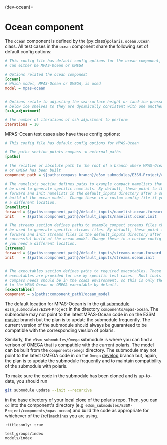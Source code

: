 (dev-ocean)=

# Ocean component

The `ocean` component is defined by the {py:class}`polaris.ocean.Ocean`
class. All test cases in the `ocean` component share the following set of
default config options:

```cfg
# This config file has default config options for the ocean component, which
# can either be MPAS-Ocean or OMEGA

# Options related the ocean component
[ocean]
# Which model, MPAS-Ocean or OMEGA, is used
model = mpas-ocean


# Options relate to adjusting the sea-surface height or land-ice pressure
# below ice shelves to they are dynamically consistent with one another
[ssh_adjustment]

# the number of iterations of ssh adjustment to perform
iterations = 10
```

MPAS-Ocean test cases also have these config options:
```cfg
# This config file has default config options for MPAS-Ocean

# The paths section points compass to external paths
[paths]

# the relative or absolute path to the root of a branch where MPAS-Ocean
# or OMEGA has been built
component_path = ${paths:compass_branch}/e3sm_submodules/E3SM-Project/components/mpas-ocean

# The namelists section defines paths to example_compact namelists that will
# be used to generate specific namelists. By default, these point to the
# forward and init namelists in the default_inputs directory after a successful
# build of the ocean model.  Change these in a custom config file if you need
# a different location.
[namelists]
forward = ${paths:component_path}/default_inputs/namelist.ocean.forward
init    = ${paths:component_path}/default_inputs/namelist.ocean.init

# The streams section defines paths to example_compact streams files that will
# be used to generate specific streams files. By default, these point to the
# forward and init streams files in the default_inputs directory after a
# successful build of the ocean model. Change these in a custom config file if
# you need a different location.
[streams]
forward = ${paths:component_path}/default_inputs/streams.ocean.forward
init    = ${paths:component_path}/default_inputs/streams.ocean.init


# The executables section defines paths to required executables. These
# executables are provided for use by specific test cases.  Most tools that
# compass needs should be in the conda environment, so this is only the path
# to the MPAS-Ocean or OMEGA executable by default.
[executables]
component = ${paths:component_path}/ocean_model
```

The default location for MPAS-Ocean is in the
[git submodule](https://git-scm.com/book/en/v2/Git-Tools-Submodules)
`e3sm_submodules/E3SM-Project` in the directory `components/mpas-ocean`.  The 
submodule  may not point to the latest MPAS-Ocean code in on the E3SM
[master](https://github.com/E3SM-Project/E3SM/tree/master)
branch but the plan is to update the submodule frequently.  The current version
of the submodule should always be guaranteed to be compatible with the
corresponding version of polaris.

Similarly, the `e3sm_submodules/Omega` submodule is where you can find
a verison of OMEGA that is compatible with the current polaris.  The model
can be built from the `components/omega` directory.  The  submodule may not 
point to the latest OMEGA code in on the `Omega`
[develop](https://github.com/E3SM-Project/Omega/tree/develop)
branch but, again, the plan is to update the submodule frequently and to
maintain compatibility of the submodule with polaris.

To make sure the code in the submodule has been cloned and is up-to-date, you
should run

```bash
git submodule update --init --recursive
```

in the base directory of your local clone of the polaris repo.  Then, you can
`cd` into the component's directory (e.g. 
`e3sm_submodules/E3SM-Project/components/mpas-ocean`) and build the code as
appropriate for whichever of the {ref}`machines` you are using.

```{toctree}
:titlesonly: true

test_groups/index
models/index
```

